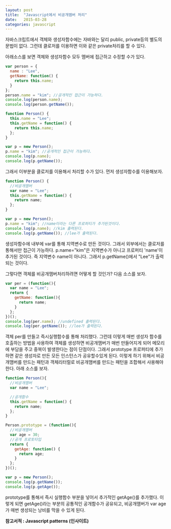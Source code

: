```yaml
---
layout: post
title:  "Javascript에서 비공개맴버 처리"
date:   2015-03-28
categories: javascript
---
```


자바스크립트에서 객체와 생성자함수에는 자바와는 달리 public, private등의 별도의 문법이 없다.
그런데 클로저를 이용하면 이와 같은 private처리를 할 수 있다.

아래소스를 보면 객체와 생성자함수 모두 멤버에 접근하고 수정할 수가 있다.

```javascript
var person = {
  name : "Lee",
  getName: function() {
    return this.name;
  }
};
person.name = "kim"; //공개적인 접근이 가능하다.
console.log(person.name);
console.log(person.getName());

function Person() {
  this.name = "Lee";
  this.getName = function() {
    return this.name;
  };
}

var p = new Person();
p.name = "kim"; //공개적인 접근이 가능하다.
console.log(p.name);
console.log(p.getName());
```

그래서 이부분을 클로저를 이용해서 처리할 수가 있다. 먼저 생성자함수를 이용해보자.

```javascript
function Person() {
  //비공개맴버
  var name = "Lee";
  this.getName = function() {
    return name;
  };
}

var p = new Person();
p.name = "kim"; //name이라는 다른 프로퍼티가 추가된것이다.
console.log(p.name); //kim 출력된다.
console.log(p.getName()); //lee가 출력된다.
```

생성자함수에 내부에 var를 통해 지역변수로 만든 것이다. 그래서 외부에서는 클로저를 통해서만 접근이 가능하다.
p.name="kim"은 지역변수가 아니고 프로퍼티 'name'이 추가된 것이다. 즉 지역변수 name이 아니다.
그래서 p.getName()에서 "Lee"가 출력되는 것이다.

그렇다면 객체를 비공개맴버처리하려면 어떻게 할 것인가?
다음 소스를 보자.

```javascript
var per = (function(){
  var name = "Lee";
  return {
    getName: function(){
      return name;
    }
  };
})();
console.log(per.name); //undefined 출력된다.
console.log(per.getName()); //lee가 출력된다.
```

객체 per를 만들고 즉시실행함수를 통해 처리했다.
그런데 이렇게 매번 생성자 함수를 호출하는 방법을 사용하여 객체를 생성하면 비공개맴버가 매번 만들어지게 되어 메모리에 부담을 주고 중복이 발생한다는 점이 단점이다.
그래서 prototype 프로퍼티에 추가하면 같은 생성자로 만든 모든 인스턴스가 공유할수있게 된다.
이렇게 하기 위해서 비공개맴버를 만드는 패턴과 객체리터럴로 비공개맴버를 만드는 패턴을 조합해서 사용해야 한다.
아래 소스를 보자.

```javascript
function Person(){
  //비공개맴버
  var name = "Lee";

  //공개함수
  this.getName = function() {
    return name;
  };
}

Person.prototype = (function(){
  //비공개맴버
  var age = 30;
  //공개 프로토타입
  return {
    getAge: function() {
      return age;
    }
  };
})();

var p = new Person();
console.log(p.getName());
console.log(p.getAge());
```

prototype를 통해서 즉시 실행함수 부분을 넣어서 추가적인 getAge()를 추가했다.
이렇게 되면 getAge()라는 부분의 공통적인 공개함수가 공유되고, 비공개맴버가 var age가 매번 생성되는 낭비를 막을 수 있게 된다.

**참고서적 : Javascript patterns (인사이트)**
